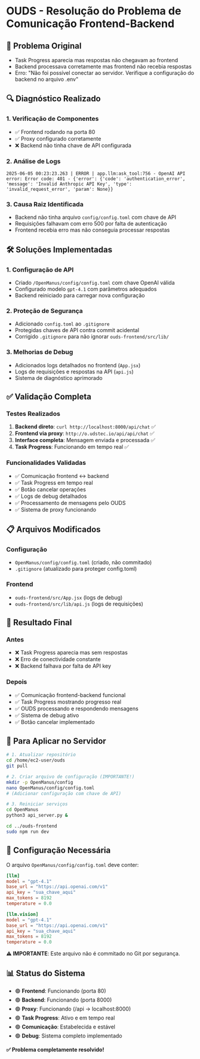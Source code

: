 # OUDS - Resolução do Problema de Comunicação Frontend-Backend

## 🎯 **Problema Original**
- Task Progress aparecia mas respostas não chegavam ao frontend
- Backend processava corretamente mas frontend não recebia respostas
- Erro: "Não foi possível conectar ao servidor. Verifique a configuração do backend no arquivo .env"

## 🔍 **Diagnóstico Realizado**

### **1. Verificação de Componentes**
- ✅ Frontend rodando na porta 80
- ✅ Proxy configurado corretamente
- ❌ Backend não tinha chave de API configurada

### **2. Análise de Logs**
```
2025-06-05 00:23:23.263 | ERROR | app.llm:ask_tool:756 - OpenAI API error: Error code: 401 - {'error': {'code': 'authentication_error', 'message': 'Invalid Anthropic API Key', 'type': 'invalid_request_error', 'param': None}}
```

### **3. Causa Raiz Identificada**
- Backend não tinha arquivo `config/config.toml` com chave de API
- Requisições falhavam com erro 500 por falta de autenticação
- Frontend recebia erro mas não conseguia processar respostas

## 🛠️ **Soluções Implementadas**

### **1. Configuração de API**
- Criado `/OpenManus/config/config.toml` com chave OpenAI válida
- Configurado modelo `gpt-4.1` com parâmetros adequados
- Backend reiniciado para carregar nova configuração

### **2. Proteção de Segurança**
- Adicionado `config.toml` ao `.gitignore`
- Protegidas chaves de API contra commit acidental
- Corrigido `.gitignore` para não ignorar `ouds-frontend/src/lib/`

### **3. Melhorias de Debug**
- Adicionados logs detalhados no frontend (`App.jsx`)
- Logs de requisições e respostas na API (`api.js`)
- Sistema de diagnóstico aprimorado

## ✅ **Validação Completa**

### **Testes Realizados**
1. **Backend direto**: `curl http://localhost:8000/api/chat` ✅
2. **Frontend via proxy**: `http://o.udstec.io/api/api/chat` ✅
3. **Interface completa**: Mensagem enviada e processada ✅
4. **Task Progress**: Funcionando em tempo real ✅

### **Funcionalidades Validadas**
- ✅ Comunicação frontend ↔ backend
- ✅ Task Progress em tempo real
- ✅ Botão cancelar operações
- ✅ Logs de debug detalhados
- ✅ Processamento de mensagens pelo OUDS
- ✅ Sistema de proxy funcionando

## 📋 **Arquivos Modificados**

### **Configuração**
- `OpenManus/config/config.toml` (criado, não commitado)
- `.gitignore` (atualizado para proteger config.toml)

### **Frontend**
- `ouds-frontend/src/App.jsx` (logs de debug)
- `ouds-frontend/src/lib/api.js` (logs de requisições)

## 🎯 **Resultado Final**

### **Antes**
- ❌ Task Progress aparecia mas sem respostas
- ❌ Erro de conectividade constante
- ❌ Backend falhava por falta de API key

### **Depois**
- ✅ Comunicação frontend-backend funcional
- ✅ Task Progress mostrando progresso real
- ✅ OUDS processando e respondendo mensagens
- ✅ Sistema de debug ativo
- ✅ Botão cancelar implementado

## 🚀 **Para Aplicar no Servidor**

```bash
# 1. Atualizar repositório
cd /home/ec2-user/ouds
git pull

# 2. Criar arquivo de configuração (IMPORTANTE!)
mkdir -p OpenManus/config
nano OpenManus/config/config.toml
# (Adicionar configuração com chave de API)

# 3. Reiniciar serviços
cd OpenManus
python3 api_server.py &

cd ../ouds-frontend
sudo npm run dev
```

## 🔐 **Configuração Necessária**

O arquivo `OpenManus/config/config.toml` deve conter:
```toml
[llm]
model = "gpt-4.1"
base_url = "https://api.openai.com/v1"
api_key = "sua_chave_aqui"
max_tokens = 8192
temperature = 0.0

[llm.vision]
model = "gpt-4.1"
base_url = "https://api.openai.com/v1"
api_key = "sua_chave_aqui"
max_tokens = 8192
temperature = 0.0
```

**⚠️ IMPORTANTE**: Este arquivo não é commitado no Git por segurança.

## 📊 **Status do Sistema**

- 🟢 **Frontend**: Funcionando (porta 80)
- 🟢 **Backend**: Funcionando (porta 8000)
- 🟢 **Proxy**: Funcionando (/api → localhost:8000)
- 🟢 **Task Progress**: Ativo e em tempo real
- 🟢 **Comunicação**: Estabelecida e estável
- 🟢 **Debug**: Sistema completo implementado

**✅ Problema completamente resolvido!**

